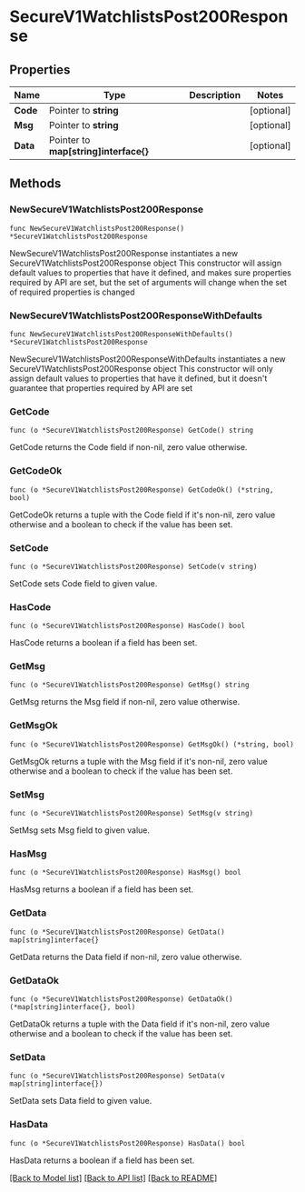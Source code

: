 # SecureV1WatchlistsPost200Response

## Properties

Name | Type | Description | Notes
------------ | ------------- | ------------- | -------------
**Code** | Pointer to **string** |  | [optional]
**Msg** | Pointer to **string** |  | [optional]
**Data** | Pointer to **map[string]interface{}** |  | [optional]

## Methods

### NewSecureV1WatchlistsPost200Response

`func NewSecureV1WatchlistsPost200Response() *SecureV1WatchlistsPost200Response`

NewSecureV1WatchlistsPost200Response instantiates a new SecureV1WatchlistsPost200Response object
This constructor will assign default values to properties that have it defined,
and makes sure properties required by API are set, but the set of arguments
will change when the set of required properties is changed

### NewSecureV1WatchlistsPost200ResponseWithDefaults

`func NewSecureV1WatchlistsPost200ResponseWithDefaults() *SecureV1WatchlistsPost200Response`

NewSecureV1WatchlistsPost200ResponseWithDefaults instantiates a new SecureV1WatchlistsPost200Response object
This constructor will only assign default values to properties that have it defined,
but it doesn't guarantee that properties required by API are set

### GetCode

`func (o *SecureV1WatchlistsPost200Response) GetCode() string`

GetCode returns the Code field if non-nil, zero value otherwise.

### GetCodeOk

`func (o *SecureV1WatchlistsPost200Response) GetCodeOk() (*string, bool)`

GetCodeOk returns a tuple with the Code field if it's non-nil, zero value otherwise
and a boolean to check if the value has been set.

### SetCode

`func (o *SecureV1WatchlistsPost200Response) SetCode(v string)`

SetCode sets Code field to given value.

### HasCode

`func (o *SecureV1WatchlistsPost200Response) HasCode() bool`

HasCode returns a boolean if a field has been set.

### GetMsg

`func (o *SecureV1WatchlistsPost200Response) GetMsg() string`

GetMsg returns the Msg field if non-nil, zero value otherwise.

### GetMsgOk

`func (o *SecureV1WatchlistsPost200Response) GetMsgOk() (*string, bool)`

GetMsgOk returns a tuple with the Msg field if it's non-nil, zero value otherwise
and a boolean to check if the value has been set.

### SetMsg

`func (o *SecureV1WatchlistsPost200Response) SetMsg(v string)`

SetMsg sets Msg field to given value.

### HasMsg

`func (o *SecureV1WatchlistsPost200Response) HasMsg() bool`

HasMsg returns a boolean if a field has been set.

### GetData

`func (o *SecureV1WatchlistsPost200Response) GetData() map[string]interface{}`

GetData returns the Data field if non-nil, zero value otherwise.

### GetDataOk

`func (o *SecureV1WatchlistsPost200Response) GetDataOk() (*map[string]interface{}, bool)`

GetDataOk returns a tuple with the Data field if it's non-nil, zero value otherwise
and a boolean to check if the value has been set.

### SetData

`func (o *SecureV1WatchlistsPost200Response) SetData(v map[string]interface{})`

SetData sets Data field to given value.

### HasData

`func (o *SecureV1WatchlistsPost200Response) HasData() bool`

HasData returns a boolean if a field has been set.


[[Back to Model list]](../README.md#documentation-for-models) [[Back to API list]](../README.md#documentation-for-api-endpoints) [[Back to README]](../README.md)
